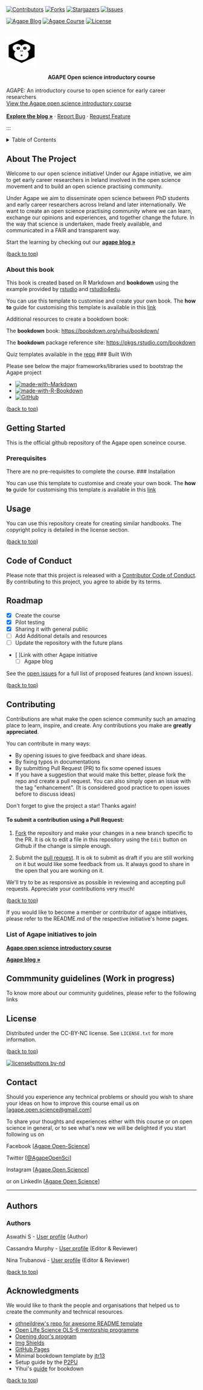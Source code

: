 <!-- Adapted from othneildrew's git See: https://github.com/https://github.com/othneildrew/Best-README-Template -> # <a name="readme-top"></a> # [![Open Source Love](https://badges.frapsoft.com/os/v3/open-source.svg?v=103)](https://github.com/ellerbrock/open-source-badges/)  # <!-- PROJECT SHIELDS -->

<!-- # *** I'm using markdown "reference style" links for readability. # *** Reference links are enclosed in brackets [ ] instead of parentheses ( ). # *** See the bottom of this document for the declaration of the reference variables # *** for contributors-url, forks-url, etc. This is an optional, concise syntax you may use. # *** https://www.markdownguide.org/basic-syntax/#reference-style-links # -->

<!--#  -->

[![Contributors](https://img.shields.io/github/contributors/sa1987/OpenDoorProject.svg?style=for-the-badge)](https://github.com/sa1987/OpenDoorProject/graphs/contributors) [![Forks](https://img.shields.io/github/forks/sa1987/OpenDoorProject.svg?style=for-the-badge)](https://github.com/sa1987/OpenDoorProject/network/members) [![Stargazers](https://img.shields.io/github/stars/sa1987/OpenDoorProject.svg?style=for-the-badge)](https://github.com/sa1987/OpenDoorProject/stargazers) [![Issues](https://img.shields.io/github/issues/sa1987/OpenDoorProject.svg?style=for-the-badge)](https://github.com/sa1987/OpenDoorProject/issues)

[![Agape Blog](https://img.shields.io/badge/Made%20with-R%20blogdown%20-orange)](https://github.com/sa1987/OpenDoorProject/) [![Agape Course](https://img.shields.io/badge/Made%20with-R%20bookdown-lightgrey)](https://github.com/sa1987/OpenDoorProject) [![License](https://licensebuttons.net/l/by-nd/3.0/88x31.png)](https://github.com/sa1987/OpenDoorProject/blob/main/LICENSE)

<!-- PROJECT LOGO -->

<!--#  -->

<br />

<img src="images/agapecover.png" alt="Logo" width="80" height="80"  style="vertical-align:middle;"/>

<a href="https://github.com/sa1987/OpenDoorProject"> </a>

<h4 align="center">

AGAPE Open science introductory course

</h4>

<p align="center">

AGAPE: An introductory course to open science for early career researchers <br /> <a href="www.agapeopenscience.com">View the Agape open science introductory course</a> <br /> <br /> <a href="https://agape-openscience-blog.netlify.app"><strong>Explore the blog »</strong></a> · <a href="https://github.com/sa1987/OpenDoorProject/issues">Report Bug</a> · <a href="https://github.com/sa1987/OpenDoorProject/issues">Request Feature</a>

</p>

:::

<!-- TABLE OF CONTENTS -->

<details>

<summary>Table of Contents</summary>

<ol>

<li>

<a href="#about-the-Agape-project">About The Agape Project</a>

<ul>

<li><a href="#built-with">Built With</a></li>

</ul>

</li>

<li>

<a href="#getting-started">Getting Started</a>

<ul>

<li><a href="#prerequisites">Prerequisites</a></li>

<li><a href="#installation">Installation</a></li>

</ul>

</li>

<li><a href="#usage">Usage</a></li>

<li><a href="#roadmap">Roadmap</a></li>

<li><a href="#contributing">Contributing</a></li>

<li><a href="#Commmunity guidelines">Commmunity guidelines</a></li>

<li><a href="#license">License</a></li>

<li><a href="#contact">Contact</a></li>

<li><a href="#acknowledgments">Acknowledgments</a></li>

</ol>

</details>

<!-- ABOUT THE PROJECT -->

## About The Project

<!-- [![Product Name Screen Shot][product-screenshot]](https://example.com)-->

Welcome to our open science initiative! Under our Agape initiative, we aim to get early career researchers in Ireland involved in the open science movement and to build an open science practising community.

Under Agape we aim to disseminate open science between PhD students and early career researchers across Ireland and later internationally. We want to create an open science practising community where we can learn, exchange our opinions and experiences, and together change the future. In the way that science is undertaken, made freely available, and communicated in a FAIR and transparent way.

Start the learning by checking out our <a href="https://agape-openscience-blog.netlify.app"><strong> agape blog »</strong></a>

<p align="right">

(<a href="#readme-top">back to top</a>)

</p>

### About this book

This book is created based on R Markdown and **bookdown** using the example provided by [rstudio](https://github.com/rstudio/bookdown) and [rstudio4edu](https://rstudio4edu.github.io/rstudio4edu-book/index.html).

You can use this template to customise and create your own book. The **how to** guide for customising this template is available in this [link](https://github.com/sa1987/OpenDoorProject/blob/main/HowToGuide.md)

Additional resources to create a bookdown book:

The **bookdown** book: <https://bookdown.org/yihui/bookdown/>

The **bookdown** package reference site: <https://pkgs.rstudio.com/bookdown>

Quiz templates available in the [repo](https://gitlab.com/open-science-course-2022/open-science-course-2022.gitlab.io/-/blob/main/public/quiz.html) \### Built With

Please see below the major frameworks/libraries used to bootstrap the Agape project

-   [![made-with-Markdown](https://img.shields.io/badge/Made%20with-Markdown-1f425f.svg)](http://commonmark.org)
-   [![made-with-R-Bookdown](https://img.shields.io/badge/Made%20with-R%20bookdown-lightgrey)](https://github.com/sa1987/OpenDoorProject/)
-   [![GitHub](https://badgen.net/badge/icon/github?icon=github&label)](https://github.com)

<p align="right">

(<a href="#readme-top">back to top</a>)

</p>

<!-- GETTING STARTED -->

## Getting Started

This is the official github repository of the Agape open scneince course.

### Prerequisites

There are no pre-requisites to complete the course. \### Installation

You can use this template to customise and create your own book. The **how to** guide for customising this template is available in this [link](https://github.com/sa1987/OpenDoorProject/blob/main/HowToGuide.md)

<!-- USAGE EXAMPLES -->

## Usage

You can use this repository create for creating similar handbooks. The copyright policy is detailed in the license section.

<p align="right">

(<a href="#readme-top">back to top</a>)

</p>

## Code of Conduct

Please note that this project is released with a [Contributor Code of Conduct](https://pkgs.rstudio.com/bookdown/CODE_OF_CONDUCT.html). By contributing to this project, you agree to abide by its terms.

<!-- ROADMAP -->

## Roadmap

-   [x] Create the course
-   [x] Pilot testing
-   [x] Sharing it with general public
-   [ ] Add Additional details and resources
-   [ ] Update the repository with the future plans
-   [ ]Link with other Agape initiative
    -   [ ] Agape blog

See the [open issues](https://github.com/sa1987/OpenDoorProject/issues) for a full list of proposed features (and known issues).

<p align="right">

(<a href="#readme-top">back to top</a>)

</p>

<!-- CONTRIBUTING -->

## Contributing

Contributions are what make the open science community such an amazing place to learn, inspire, and create. Any contributions you make are **greatly appreciated**.

You can contribute in many ways:

-   By opening issues to give feedback and share ideas.
-   By fixing typos in documentations
-   By submitting Pull Request (PR) to fix some opened issues
-   If you have a suggestion that would make this better, please fork the repo and create a pull request. You can also simply open an issue with the tag "enhancement". (It is considered good practice to open issues before to discuss ideas)

Don't forget to give the project a star! Thanks again!

#### To submit a contribution using a Pull Request:

1.  [Fork](https://github.com/sa1987/OpenDoorProject/fork) the repository and make your changes in a new branch specific to the PR. It is ok to edit a file in this repository using the `Edit` button on Github if the change is simple enough.

<!--- 2. For significant changes (e.g not required for fixing typos), ensure that you have signed the [individual](https://www.rstudio.com/wp-content/uploads/2014/06/rstudioindividualcontributoragreement.pdf) or [corporate](https://www.rstudio.com/wp-content/uploads/2014/06/rstudiocorporatecontributoragreement.pdf) contributor agreement as appropriate. You can send the signed copy to <contribute@rstudio.com>. ---->

2.  Submit the [pull request](https://help.github.com/articles/using-pull-requests). It is ok to submit as draft if you are still working on it but would like some feedback from us. It always good to share in the open that you are working on it.

We'll try to be as responsive as possible in reviewing and accepting pull requests. Appreciate your contributions very much!

<p align="right">

(<a href="#readme-top">back to top</a>)

</p>

If you would like to become a member or contributor of agape initiatives, please refer to the README.md of the respective initiative's home pages.

### List of Agape initiatives to join

<a href="www.agapeopenscience.com"><strong>Agape open science introductory course</strong></a>

<a href="https://agape-openscience-blog.netlify.app"><strong>Agape blog »</strong></a>

<!-- Commmunity guidelines -->

## Commmunity guidelines (Work in progress)

To know more about our community guidelines, please refer to the following links

<Insert the links for the Code of conduct and  >

<!-- LICENSE -->

## License

Distributed under the CC-BY-NC license. See `LICENSE.txt` for more information.

<p align="right">

(<a href="#readme-top">back to top</a>)

</p>

[![licensebuttons by-nd](https://licensebuttons.net/l/by-nd/3.0/88x31.png)](https://creativecommons.org/licenses/by-nd/4.0)

<!-- CONTACT -->

## Contact

Should you experience any technical problems or should you wish to share your ideas on how to improve this course email us on [[agape.open.science\@gmail.com](mailto:agape.open.science@gmail.com)]

To share your thoughts and experiences either with this course or on open science in general, or to see what's new we will be delighted if you start following us on

Facebook [[Agape Open-Science](https://facebook.com/AgapeOpen-Science)]

Twitter [[\@AgapeOpenSci](https://twitter.com/AgapeOpenSci)]

Instagram [[Agape.Open.Science](https://www.instagram.com/Agape.Open.Science)]

or on LinkedIn [[Agape Open Science](https://www.linkedin.com/company/agape-open-science/)]

------------------------------------------------------------------------

## Authors

### Authors

Aswathi S - [User profile](https://osf.io/t5vem/) (Author)

Cassandra Murphy - [User profile](https://orcid.org/0000-0003-1332-359X) (Editor & Reviewer)

Nina Trubanová - [User profile](https://orcid.org/0000-0001-8156-3304) (Editor & Reviewer)

<p align="right">

(<a href="#readme-top">back to top</a>)

</p>

<!-- ACKNOWLEDGMENTS -->

## Acknowledgments

We would like to thank the people and organisations that helped us to create the community and technical resources.

-   [othneildrew's repo for awesome README template](https://github.com/https://github.com/othneildrew/Best-README-Template)
-   [Open LIfe Science OLS-6 mentorship programme](https://openlifesci.org/ols-6)
-   [Opening door's program](https://www.insight-centre.org/opening-doors-online-course-for-europe-will-reimagine-phd-education/)
-   [Img Shields](https://shields.io)
-   [GitHub Pages](https://pages.github.com)
-   Minimal bookdown template by [jtr13](https://github.com/jtr13/bookdown-template)
-   Setup guide by the [P2PU](https://github.com/p2pu/course-in-a-box)
-   Yihui's [guide](https://bookdown.org/yihui/bookdown/html.html) for bookdown

<p align="right">

(<a href="#readme-top">back to top</a>)

</p>

<!-- MARKDOWN LINKS & IMAGES -->

<!-- https://www.markdownguide.org/basic-syntax/#reference-style-links -->
